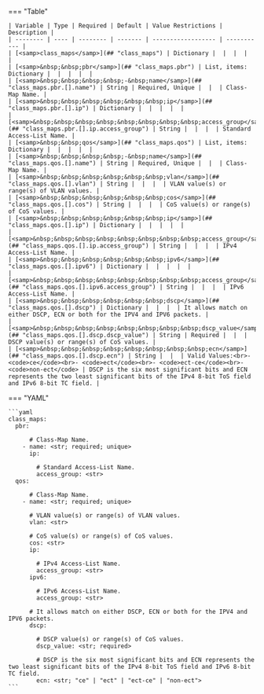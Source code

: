 <!--
  ~ Copyright (c) 2025 Arista Networks, Inc.
  ~ Use of this source code is governed by the Apache License 2.0
  ~ that can be found in the LICENSE file.
  -->
=== "Table"

    | Variable | Type | Required | Default | Value Restrictions | Description |
    | -------- | ---- | -------- | ------- | ------------------ | ----------- |
    | [<samp>class_maps</samp>](## "class_maps") | Dictionary |  |  |  |  |
    | [<samp>&nbsp;&nbsp;pbr</samp>](## "class_maps.pbr") | List, items: Dictionary |  |  |  |  |
    | [<samp>&nbsp;&nbsp;&nbsp;&nbsp;-&nbsp;name</samp>](## "class_maps.pbr.[].name") | String | Required, Unique |  |  | Class-Map Name. |
    | [<samp>&nbsp;&nbsp;&nbsp;&nbsp;&nbsp;&nbsp;ip</samp>](## "class_maps.pbr.[].ip") | Dictionary |  |  |  |  |
    | [<samp>&nbsp;&nbsp;&nbsp;&nbsp;&nbsp;&nbsp;&nbsp;&nbsp;access_group</samp>](## "class_maps.pbr.[].ip.access_group") | String |  |  |  | Standard Access-List Name. |
    | [<samp>&nbsp;&nbsp;qos</samp>](## "class_maps.qos") | List, items: Dictionary |  |  |  |  |
    | [<samp>&nbsp;&nbsp;&nbsp;&nbsp;-&nbsp;name</samp>](## "class_maps.qos.[].name") | String | Required, Unique |  |  | Class-Map Name. |
    | [<samp>&nbsp;&nbsp;&nbsp;&nbsp;&nbsp;&nbsp;vlan</samp>](## "class_maps.qos.[].vlan") | String |  |  |  | VLAN value(s) or range(s) of VLAN values. |
    | [<samp>&nbsp;&nbsp;&nbsp;&nbsp;&nbsp;&nbsp;cos</samp>](## "class_maps.qos.[].cos") | String |  |  |  | CoS value(s) or range(s) of CoS values. |
    | [<samp>&nbsp;&nbsp;&nbsp;&nbsp;&nbsp;&nbsp;ip</samp>](## "class_maps.qos.[].ip") | Dictionary |  |  |  |  |
    | [<samp>&nbsp;&nbsp;&nbsp;&nbsp;&nbsp;&nbsp;&nbsp;&nbsp;access_group</samp>](## "class_maps.qos.[].ip.access_group") | String |  |  |  | IPv4 Access-List Name. |
    | [<samp>&nbsp;&nbsp;&nbsp;&nbsp;&nbsp;&nbsp;ipv6</samp>](## "class_maps.qos.[].ipv6") | Dictionary |  |  |  |  |
    | [<samp>&nbsp;&nbsp;&nbsp;&nbsp;&nbsp;&nbsp;&nbsp;&nbsp;access_group</samp>](## "class_maps.qos.[].ipv6.access_group") | String |  |  |  | IPv6 Access-List Name. |
    | [<samp>&nbsp;&nbsp;&nbsp;&nbsp;&nbsp;&nbsp;dscp</samp>](## "class_maps.qos.[].dscp") | Dictionary |  |  |  | It allows match on either DSCP, ECN or both for the IPV4 and IPV6 packets. |
    | [<samp>&nbsp;&nbsp;&nbsp;&nbsp;&nbsp;&nbsp;&nbsp;&nbsp;dscp_value</samp>](## "class_maps.qos.[].dscp.dscp_value") | String | Required |  |  | DSCP value(s) or range(s) of CoS values. |
    | [<samp>&nbsp;&nbsp;&nbsp;&nbsp;&nbsp;&nbsp;&nbsp;&nbsp;ecn</samp>](## "class_maps.qos.[].dscp.ecn") | String |  |  | Valid Values:<br>- <code>ce</code><br>- <code>ect</code><br>- <code>ect-ce</code><br>- <code>non-ect</code> | DSCP is the six most significant bits and ECN represents the two least significant bits of the IPv4 8-bit ToS field and IPv6 8-bit TC field. |

=== "YAML"

    ```yaml
    class_maps:
      pbr:

          # Class-Map Name.
        - name: <str; required; unique>
          ip:

            # Standard Access-List Name.
            access_group: <str>
      qos:

          # Class-Map Name.
        - name: <str; required; unique>

          # VLAN value(s) or range(s) of VLAN values.
          vlan: <str>

          # CoS value(s) or range(s) of CoS values.
          cos: <str>
          ip:

            # IPv4 Access-List Name.
            access_group: <str>
          ipv6:

            # IPv6 Access-List Name.
            access_group: <str>

          # It allows match on either DSCP, ECN or both for the IPV4 and IPV6 packets.
          dscp:

            # DSCP value(s) or range(s) of CoS values.
            dscp_value: <str; required>

            # DSCP is the six most significant bits and ECN represents the two least significant bits of the IPv4 8-bit ToS field and IPv6 8-bit TC field.
            ecn: <str; "ce" | "ect" | "ect-ce" | "non-ect">
    ```

